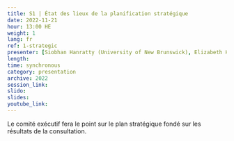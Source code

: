 ```yaml
---
title: S1 | État des lieux de la planification stratégique
date: 2022-11-21
hour: 13:00 HE
weight: 1
lang: fr
ref: 1-strategic
presenter: [Siobhan Hanratty (University of New Brunswick), Elizabeth Hill (University of Western Ontario)]
length:
time: synchronous
category: presentation
archive: 2022
session_link:
slido:
slides:
youtube_link:
---
```

Le comité exécutif fera le point sur le plan stratégique fondé sur les résultats de la consultation. <!--more-->
